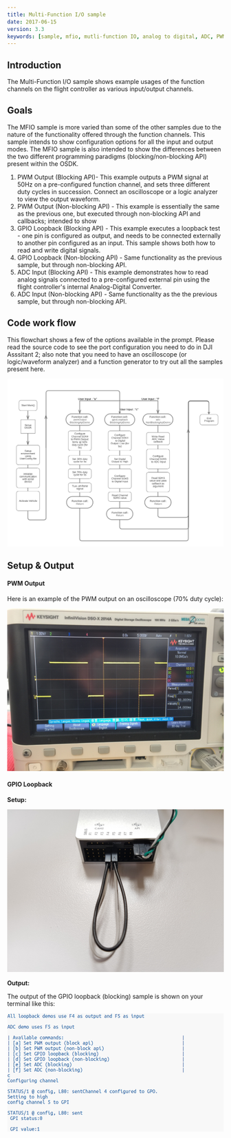 ```yaml
---
title: Multi-Function I/O sample
date: 2017-06-15
version: 3.3
keywords: [sample, mfio, mutli-function IO, analog to digital, ADC, PWM ,pulse width modulation, GPIO, general purpose input output, input, output, pins, channels]
---
```


## Introduction

The Multi-Function I/O sample shows example usages of the function channels on the flight controller as various input/output channels.

## Goals

The MFIO sample is more varied than some of the other samples due to the nature of the functionality offered through the function channels. This sample intends to show configuration options for all the input and output modes. The MFIO sample is also intended to show the differences between the two different programming paradigms (blocking/non-blocking API) present within the OSDK.

1. PWM Output (Blocking API)- This example outputs a PWM signal at 50Hz on a pre-configured function channel, and sets three different duty cycles in succession. Connect an oscilloscope or a logic analyzer to view the output waveform.
2. PWM Output (Non-blocking API) - This example is essentially the same as the previous one, but executed through non-blocking API and callbacks; intended to show
3. GPIO Loopback (Blocking API)  - This example executes a loopback test - one pin is configured as output, and needs to be connected externally to another pin configured as an input. This sample shows both how to read and write digital signals.
4. GPIO Loopback (Non-blocking API) - Same functionality as the previous sample, but through non-blocking API.
5. ADC Input (Blocking API) - This example demonstrates how to read analog signals connected to a pre-configured external pin using the flight controller's internal Analog-Digital Converter.
6. ADC Input (Non-blocking API) - Same functionality as the the previous sample, but through non-blocking API.

## Code work flow

This flowchart shows a few of the options available in the prompt. Please read the source code to see the port configuration you need to do in DJI Asssitant 2; also note that you need to have an oscilloscope (or logic/waveform analyzer) and a function generator to try out all the samples present here.

[![MFIO code workflow](../../images/samples/mfio_sample.png)](../../images/samples/mfio_sample.png)

## Setup & Output

#### PWM Output
Here is an example of the PWM output on an oscilloscope (70% duty cycle):

![PWM Output](../../images/samples/pwm_output.jpg)

#### GPIO Loopback

**Setup:**

![GPIO Setup](../../images/samples/gpio_setup.jpg)

**Output:**

The output of the GPIO loopback (blocking) sample is shown on your terminal like this:

![GPIO Results](../../images/samples/gpio_loopback_blocking.png)

